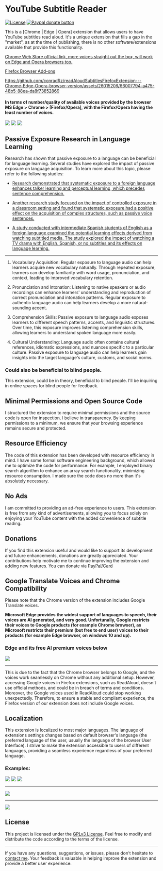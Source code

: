# YouTube Subtitle Reader

[![License](https://img.shields.io/badge/license-GPLv3-blue.svg)](https://www.gnu.org/licenses/gpl-3.0.en.html) [![Paypal donate button](readmePics/PayPal-Donate-Button.png)](https://www.paypal.com/donate/?hosted_button_id=2QH26ZA928JNC)

This is a [Chrome | Edge | Opera] extension that allows users to have YouTube subtitles read aloud.
It's a unique extension that fills a gap in the "market", as at the time of publishing, there is no other software/extensions available that provide this functionality.

[Chrome Web Store official link, more voices straight out the box, will work on Edge and Opera browsers too.](https://chrome.google.com/webstore/detail/youtube-subtitle-reader/nplkdkbfnfheognggghkckpgngbjkahe)

[Firefox Browser Add-ons](https://addons.mozilla.org/en-US/firefox/addon/youtube-subtitle-reader/)

https://github.com/conradRz/readAloudSubtitlesFirefoxExtension---Chrome-Edge-Opera-browser-version/assets/26015206/66007794-a475-48b5-88ea-da8f73852869

#### In terms of number/quality of available voices provided by the browser MS Edge > Chrome > [Firefox/Opera], with the Firefox/Opera having the least number of voices.

![](readmePics/enSettings.png) ![](readmePics/enSettings2.png) ![](readmePics/enOptions.png)

## Passive Exposure Research in Language Learning

Research has shown that passive exposure to a language can be beneficial for language learning. Several studies have explored the impact of passive exposure on language acquisition. To learn more about this topic, please refer to the following studies:

- [Research demonstrated that systematic exposure to a foreign language enhances talker learning and perceptual learning, which precedes sentence comprehension.](https://www.sciencedirect.com/science/article/abs/pii/S0010027715300111)

- [Another research study focused on the impact of controlled exposure in a classroom setting and found that systematic exposure had a positive effect on the acquisition of complex structures, such as passive voice sentences.](https://www.tandfonline.com/doi/full/10.1080/15475441.2021.1875830)

- [A study conducted with intermediate Spanish students of English as a foreign language examined the potential learning effects derived from watching subtitled media. The study explored the impact of watching a TV drama with English, Spanish, or no subtitles and its effects on language learning.](https://journals.plos.org/plosone/article?id=10.1371/journal.pone.0158409)

---

1. Vocabulary Acquisition: Regular exposure to language audio can help learners acquire new vocabulary naturally. Through repeated exposure, learners can develop familiarity with word usage, pronunciation, and context, leading to improved vocabulary retention.

2. Pronunciation and Intonation: Listening to native speakers or audio recordings can enhance learners' understanding and reproduction of correct pronunciation and intonation patterns. Regular exposure to authentic language audio can help learners develop a more natural-sounding accent.

3. Comprehension Skills: Passive exposure to language audio exposes learners to different speech patterns, accents, and linguistic structures. Over time, this exposure improves listening comprehension skills, allowing learners to understand spoken language more easily.

4. Cultural Understanding: Language audio often contains cultural references, idiomatic expressions, and nuances specific to a particular culture. Passive exposure to language audio can help learners gain insights into the target language's culture, customs, and social norms.

### Could also be beneficial to blind people.

This extension, could be in theory, beneficial to blind people. I'll be inquiring in online spaces for blind people for feedback.

## Minimal Permissions and Open Source Code

I structured the extension to require minimal permissions and the source code is open for inspection. I believe in transparency. By keeping permissions to a minimum, we ensure that your browsing experience remains secure and protected.

## Resource Efficiency

The code of this extension has been developed with resource efficiency in mind. I have some formal software engineering background, which allowed me to optimize the code for performance. For example, I employed binary search algorithm to enhance an array search functionality, minimizing resource consumption. I made sure the code does no more than it's absolutely necessary.

## No Ads

I am committed to providing an ad-free experience to users. This extension is free from any kind of advertisements, allowing you to focus solely on enjoying your YouTube content with the added convenience of subtitle reading.

## Donations

If you find this extension useful and would like to support its development and future enhancements, donations are greatly appreciated. Your contributions help motivate me to continue improving the extension and adding new features. You can donate via [PayPal/Card](https://www.paypal.com/donate/?hosted_button_id=2QH26ZA928JNC)

## Google Translate Voices and Chrome Compatibility

Please note that the Chrome version of the extension includes Google Translate voices.

**Microsoft Edge provides the widest support of languages to speech, their voices are AI generated, and very good. Unfortunally, Google restricts their voices to Google products (for example Chrome browser), as Microsoft restricts their premium (but free to end user) voices to their products (for example Edge browser, on windows 10 and up).**

### Edge and its free AI premium voices below

![](readmePics/enEdgeWithItsHundredsOfAIpremiumVoices.png)

---

This is due to the fact that the Chrome browser belongs to Google, and the voices work seamlessly on Chrome without any additional setup. However, accessing Google voices in Firefox extensions, such as ReadAloud, doesn't use official methods, and could be in breach of terms and conditions. Moreover, the Google voices used in ReadAloud could stop working unexpectedly. Therefore, to ensure a stable and compliant experience, the Firefox version of our extension does not include Google voices.

## Localization

This extension is localized to most major languages. The language of extensions settings changes based on default browser's language (the preferred language of the user, usually the language of the browser User Interface). I strive to make the extension accessible to users of different languages, providing a seamless experience regardless of your preferred language.

### Examples:

![](readmePics/enSettings.png) ![](readmePics/arSettings.png) ![](readmePics/cnSettings.png)

---

![](readmePics/enOptions.png)

---

![](readmePics/ruOptions.png)

## License

This project is licensed under the [GPLv3 License](https://www.gnu.org/licenses/gpl-3.0.en.html). Feel free to modify and distribute the code according to the terms of the license.

---

If you have any questions, suggestions, or issues, please don't hesitate to [contact me](mailto:conrad.rzuc@gmail.com). Your feedback is valuable in helping improve the extension and provide a better user experience.
